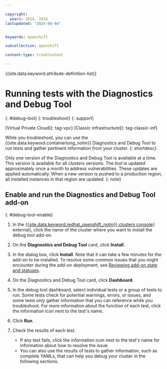 ```yaml
---

copyright: 
  years: 2014, 2024
lastupdated: "2024-04-04"


keywords: openshift

subcollection: openshift

content-type: troubleshoot

---
```


{{site.data.keyword.attribute-definition-list}}





# Running tests with the Diagnostics and Debug Tool
{: #debug-tool}
{: troubleshoot}
{: support}

[Virtual Private Cloud]{: tag-vpc} [Classic infrastructure]{: tag-classic-inf}

While you troubleshoot, you can use the {{site.data.keyword.containerlong_notm}} Diagnostics and Debug Tool to run tests and gather pertinent information from your cluster.
{: shortdesc}


Only one version of the Diagnostics and Debug Tool is available at a time. This version is available for all clusters versions. The tool is updated approximately once a month to address vulnerabilities. These updates are applied automatically. When a new version is pushed to a production region, all installed instances in that region are updated.
{: note}


## Enable and run the Diagnostics and Debug Tool add-on
{: #debug-tool-enable}

1. In the [{{site.data.keyword.redhat_openshift_notm}} clusters console](https://cloud.ibm.com/kubernetes/clusters?platformType=openshift){: external}, click the name of the cluster where you want to install the debug tool add-on.


1. On the **Diagnostics and Debug Tool** card, click **Install**.

1. In the dialog box, click **Install**. Note that it can take a few minutes for the add-on to be installed. To resolve some common issues that you might encounter during the add-on deployment, see [Reviewing add-on state and statuses](/docs/openshift?topic=openshift-debug_addons).

1. On the Diagnostics and Debug Tool card, click **Dashboard**.

1. In the debug tool dashboard, select individual tests or a group of tests to run. Some tests check for potential warnings, errors, or issues, and some tests only gather information that you can reference while you troubleshoot. For more information about the function of each test, click the information icon next to the test's name.

1. Click **Run**.

1. Check the results of each test.
    * If any test fails, click the information icon next to the test's name for information about how to resolve the issue.
    * You can also use the results of tests to gather information, such as complete YAMLs, that can help you debug your cluster in the following sections.




